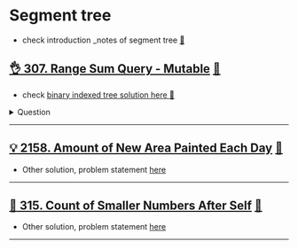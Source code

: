 # Segment tree
- check introduction _notes of segment tree [:notebook:](../../../_notes/segment_tree.md)

## [:ok_hand: 307. Range Sum Query - Mutable](https://leetcode.com/problems/range-sum-query-mutable/) [:dart:](range_sum_query_mutable_segmenttree.h)
- check [binary indexed tree solution here :dart:](../binary_indexed_tree/range_sum_query_mutable_binary_indexed_tree.h)

<details><summary markdown="span">Question</summary>

```markdown
Given an integer array nums, handle multiple queries of the following types:

- Update the value of an element in nums.
- Calculate the sum of the elements of nums between indices left and right inclusive where left <= right.

- Implement the NumArray class:
- `NumArray(int[] nums)`
    - Initializes the object with the integer array nums.
- `void update(int index, int val)`
    - Updates the value of nums[index] to be val.
- `int sumRange(int left, int right)`
    - Returns the sum of the elements of nums between indices left and right inclusive (i.e. `nums[left] + nums[left + 1] + ... + nums[right]`).
```
</details>

------------------------------------------------------------------------------

## [:bulb: 2158. Amount of New Area Painted Each Day](https://leetcode.com/problems/amount-of-new-area-painted-each-day/) [:dart:](amt_of_new_area_painted_segment_tree.h)
- Other solution, problem statement [here](../README.md#💡-2158-amount-of-new-area-painted-each-day-🎯)

------------------------------------------------------------------------------

## [:exploding_head: 315. Count of Smaller Numbers After Self](https://leetcode.com/problems/count-of-smaller-numbers-after-self/) [:dart:](cnt_smaller_num_after_self_segmenttree.h)
- Other solution, problem statement [here](../sorting/README.md#bulb-315-count-of-smaller-numbers-after-selfhttpsleetcodecomproblemscount-of-smaller-numbers-after-self-dartcntsmallernumafterselfmergesorth)

------------------------------------------------------------------------------